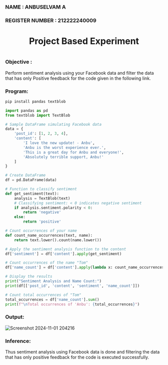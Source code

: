 <H3>NAME : ANBUSELVAM A</H3>
<H3>REGISTER NUMBER : 212222240009</H3>
<H1 Align="center">Project Based Experiment<H1>
<H3>Objective :</H3>
  
Perform sentiment analysis using your Facebook data and filter the data that has only Positive feedback for the code given in the following link.

<H3>Program:</H3>
  
```py
pip install pandas textblob

import pandas as pd
from textblob import TextBlob

# Sample DataFrame simulating Facebook data
data = {
    'post_id': [1, 2, 3, 4],
    'content': [
        'I love the new update! - Anbu',
        'Anbu is the worst experience ever.',
        'This is a great day for Anbu and everyone!',
        'Absolutely terrible support, Anbu!'
    ]
}

# Create DataFrame
df = pd.DataFrame(data)

# Function to classify sentiment
def get_sentiment(text):
    analysis = TextBlob(text)
    # Classifying sentiment: < 0 indicates negative sentiment
    if analysis.sentiment.polarity < 0:
        return 'negative'
    else:
        return 'positive'

# Count occurrences of your name
def count_name_occurrences(text, name):
    return text.lower().count(name.lower())

# Apply the sentiment analysis function to the content
df['sentiment'] = df['content'].apply(get_sentiment)

# Count occurrences of the name "Tom"
df['name_count'] = df['content'].apply(lambda x: count_name_occurrences(x, "Anbu"))

# Display the results
print("Sentiment Analysis and Name Count:")
print(df[['post_id', 'content', 'sentiment', 'name_count']])

# Count total occurrences of "Tom"
total_occurrences = df['name_count'].sum()
print(f"\nTotal occurrences of 'Anbu': {total_occurrences}")


```

<H3>Output:</H3>

![Screenshot 2024-11-01 204216](https://github.com/user-attachments/assets/c77a0b2b-ea6c-4c12-8315-99b6c2d906b6)

<H3>Inference:</H3>
Thus sentiment analysis using Facebook data is done and filtering the data that has only positive feedback for the code is executed successfully.
